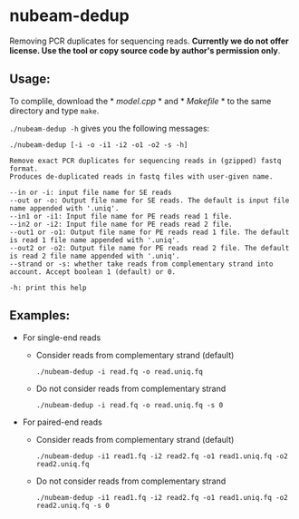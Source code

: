 # nubeam-dedup
Removing PCR duplicates for sequencing reads. **Currently we do not offer license. Use the tool or copy source code by author's permission only**.
## Usage:
To complile, download the * *model.cpp* * and * *Makefile* * to the same directory and type `make`.

`./nubeam-dedup -h` gives you the following messages:
```
./nubeam-dedup [-i -o -i1 -i2 -o1 -o2 -s -h]

Remove exact PCR duplicates for sequencing reads in (gzipped) fastq format.
Produces de-duplicated reads in fastq files with user-given name.

--in or -i: input file name for SE reads
--out or -o: Output file name for SE reads. The default is input file name appended with '.uniq'.
--in1 or -i1: Input file name for PE reads read 1 file.
--in2 or -i2: Input file name for PE reads read 2 file.
--out1 or -o1: Output file name for PE reads read 1 file. The default is read 1 file name appended with '.uniq'.
--out2 or -o2: Output file name for PE reads read 2 file. The default is read 2 file name appended with '.uniq'.
--strand or -s: whether take reads from complementary strand into account. Accept boolean 1 (default) or 0.

-h: print this help
```
## Examples:
- For single-end reads
  - Consider reads from complementary strand (default)
  
    `./nubeam-dedup -i read.fq -o read.uniq.fq`
  - Do not consider reads from complementary strand
    
    `./nubeam-dedup -i read.fq -o read.uniq.fq -s 0`

- For paired-end reads
  - Consider reads from complementary strand (default)
  
    `./nubeam-dedup -i1 read1.fq -i2 read2.fq -o1 read1.uniq.fq -o2 read2.uniq.fq`
  - Do not consider reads from complementary strand
  
    `./nubeam-dedup -i1 read1.fq -i2 read2.fq -o1 read1.uniq.fq -o2 read2.uniq.fq -s 0`
  
